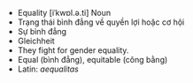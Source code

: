 - Equality [iˈkwɒl.ə.ti] Noun  
- Trạng thái bình đẳng về quyền lợi hoặc cơ hội  
- Sự bình đẳng  
- Gleichheit  
- They fight for gender equality.  
- Equal (bình đẳng), equitable (công bằng)  
- Latin: *aequalitas*